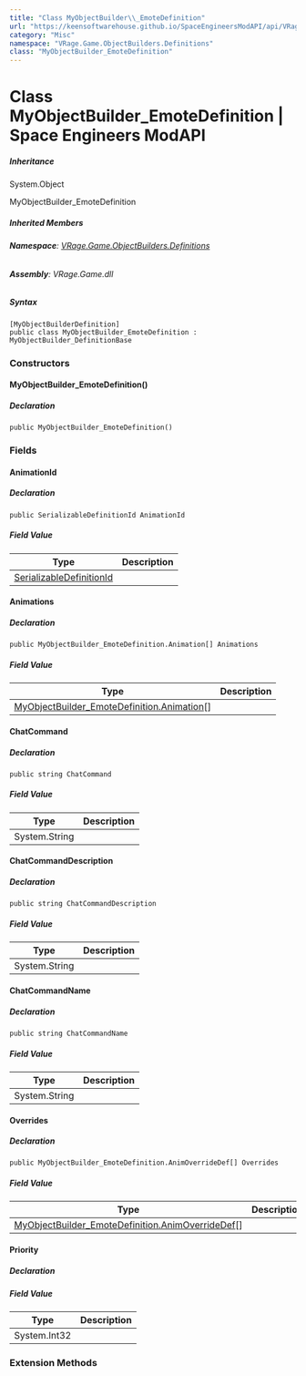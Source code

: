 ```yaml
---
title: "Class MyObjectBuilder\\_EmoteDefinition"
url: "https://keensoftwarehouse.github.io/SpaceEngineersModAPI/api/VRage.Game.ObjectBuilders.Definitions.MyObjectBuilder_EmoteDefinition.html"
category: "Misc"
namespace: "VRage.Game.ObjectBuilders.Definitions"
class: "MyObjectBuilder_EmoteDefinition"
---
```


# Class MyObjectBuilder\_EmoteDefinition | Space Engineers ModAPI

##### Inheritance

System.Object

MyObjectBuilder\_EmoteDefinition

##### Inherited Members

###### **Namespace**: [VRage.Game.ObjectBuilders.Definitions](https://keensoftwarehouse.github.io/SpaceEngineersModAPI/api/VRage.Game.ObjectBuilders.Definitions.html)

###### **Assembly**: VRage.Game.dll

##### Syntax

```
[MyObjectBuilderDefinition]
public class MyObjectBuilder_EmoteDefinition : MyObjectBuilder_DefinitionBase
```

### Constructors

#### MyObjectBuilder\_EmoteDefinition()

##### Declaration

```
public MyObjectBuilder_EmoteDefinition()
```

### Fields

#### AnimationId

##### Declaration

```
public SerializableDefinitionId AnimationId
```

##### Field Value

| Type | Description |
| --- | --- |
| [SerializableDefinitionId](https://keensoftwarehouse.github.io/SpaceEngineersModAPI/api/VRage.ObjectBuilders.SerializableDefinitionId.html) |     |

#### Animations

##### Declaration

```
public MyObjectBuilder_EmoteDefinition.Animation[] Animations
```

##### Field Value

| Type | Description |
| --- | --- |
| [MyObjectBuilder\_EmoteDefinition.Animation](https://keensoftwarehouse.github.io/SpaceEngineersModAPI/api/VRage.Game.ObjectBuilders.Definitions.MyObjectBuilder_EmoteDefinition.Animation.html)\[\] |     |

#### ChatCommand

##### Declaration

```
public string ChatCommand
```

##### Field Value

| Type | Description |
| --- | --- |
| System.String |     |

#### ChatCommandDescription

##### Declaration

```
public string ChatCommandDescription
```

##### Field Value

| Type | Description |
| --- | --- |
| System.String |     |

#### ChatCommandName

##### Declaration

```
public string ChatCommandName
```

##### Field Value

| Type | Description |
| --- | --- |
| System.String |     |

#### Overrides

##### Declaration

```
public MyObjectBuilder_EmoteDefinition.AnimOverrideDef[] Overrides
```

##### Field Value

| Type | Description |
| --- | --- |
| [MyObjectBuilder\_EmoteDefinition.AnimOverrideDef](https://keensoftwarehouse.github.io/SpaceEngineersModAPI/api/VRage.Game.ObjectBuilders.Definitions.MyObjectBuilder_EmoteDefinition.AnimOverrideDef.html)\[\] |     |

#### Priority

##### Declaration

##### Field Value

| Type | Description |
| --- | --- |
| System.Int32 |     |

### Extension Methods